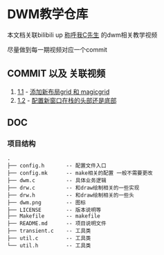 # DWM教学仓库

本文档关联bilibili up [称呼我C先生](https://space.bilibili.com/303522232) 的dwm相关教学视频

尽量做到每一期视频对应一个commit

## COMMIT 以及 关联视频

1. [1.1](https://github.com/yaocccc/dwms/tree/1.1) - [添加新布局grid 和 magicgrid](https://www.bilibili.com/video/BV1UU4y1Y7j1)
2. [1.2](https://github.com/yaocccc/dwms/tree/1.2) - [配置新窗口在栈的头部还是底部](https://www.bilibili.com/video/BV1gF411P7kA)

## DOC

### 项目结构

```plaintext
.
├── config.h       -- 配置文件入口
├── config.mk      -- make相关的配置 一般不需要更改
├── dwm.c          -- 具体业务逻辑
├── drw.c          -- 和draw绘制相关的一些实现
├── drw.h          -- 和draw绘制相关的一些头
├── dwm.png        -- 图标
├── LICENSE        -- 版本说明等
├── Makefile       -- makefile
├── README.md      -- 项目说明文件
├── transient.c    -- 工具类
├── util.c         -- 工具类
└── util.h         -- 工具类
```
